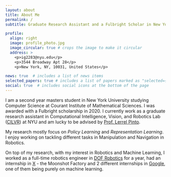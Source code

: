 ```yaml
---
layout: about
title: About Me
permalink: /
subtitle: Graduate Research Assistant and a Fulbright Scholar in New York University (she/her)

profile:
  align: right
  image: profile_photo.jpg
  image_circular: true # crops the image to make it circular
  address: >
    <p>ig2283@nyu.edu</p>
    <p>3544 Broadway Apt 28</p>
    <p>New York, NY, 10031, United States</p>

news: true  # includes a list of news items
selected_papers: true # includes a list of papers marked as "selected={true}"
social: true  # includes social icons at the bottom of the page
---
```


I am a second year masters student in New York University studying Computer Science at Courant Institute of Mathematical Sciences. I was awarded with a Fulbright scholarship in 2020. 
I currently work as a graduate research assistant in Computational Intelligence, Vision, and Robotics Lab ([CILVR](https://wp.nyu.edu/cilvr/)) at NYU and am lucky to be advised by [Prof. Lerrel Pinto](https://www.lerrelpinto.com/).

My research mostly focus on *Policy Learning* and *Representation Learning*. I enjoy working on tackling different tasks in Manipulation and Navigation in Robotics.

On top of my research, with my interest in Robotics and Machine Learning, I worked as a full-time robotics engineer in [DOF Robotics](https://dofrobotics.com/) for a year, had an internship in [X](https://x.company/) - the Moonshot Factory and 2 different internships in [Google](https://about.google/), one of them being purely on machine learning.